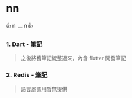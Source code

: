 # nn
👍ｎ __ｎ👍

### 1. Dart - [筆記](./dart/readme.md)
> 之後將舊筆記統整過來，內含 flutter 開發筆記

### 2. Redis - [筆記](./redis/readme.md)
> 語言層調用暫無提供 
